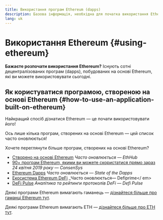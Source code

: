 ```yaml
---
title: Використання програм Ethereum (dapps)
description: Базова інформація, необхідна для початка використання Ethereum.
lang: uk
---
```


# Використання Ethereum {#using-ethereum}

<div class="featured">

**Бажаєте розпочати використання Ethereum?** Існують сотні децентралізованих програм (dapps), побудованих на основі Ethereum, які ви можете використовувати сьогодні.

</div>

## Як користуватися програмою, створеною на основі Ethereum {#how-to-use-an-application-built-on-ethereum}

Найкращий спосіб дізнатися Ethereum — це почати використовувати його!

Ось лише кілька програм, створених на основі Ethereum — цей список часто оновлюється!

<RandomAppList />

Хочете переглянути більше програм, створених на основі Ethereum?

- [Створено на основі Ethereum](https://docs.ethhub.io/built-on-ethereum/built-on-ethereum/) _Часто оновлюється — EthHub_
- [90+ програм Ethereum, якими ви можете скористатися прямо зараз](https://media.consensys.net/40-ethereum-apps-you-can-use-right-now-d643333769f7) _24 квітня 2019 року — ConsenSys_
- [Ethereum Dapps](https://www.stateofthedapps.com/rankings/platform/ethereum) _Часто оновлюється — State of the Dapps_
- [Екосистема Ethereum DeFi](https://defiprime.com/ethereum) \_Часто оновлюється— Defiprime</ em></li>
- [DeFi Pulse](https://defipulse.com/) _Аналітика та рейтинги протоколів DeFi — Defi Pulse_</ul>

Деякі програми Ethereum вимагають гаманець — [дізнайтеся більше про гаманці Ethereum тут](/wallets/).

Деякі програми Ethereum вимагають ETH — [дізнайтеся більше про ETH тут](/eth/).
